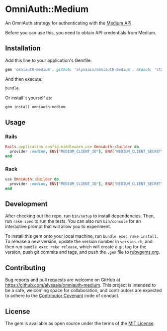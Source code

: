 # OmniAuth::Medium

An OmniAuth strategy for authenticating with the [Medium API](https://medium.com/developers/welcome-to-the-medium-api-3418f956552).

Before you can use this, you need to obtain API credentials from Medium.

## Installation

Add this line to your application's Gemfile:

```ruby
gem 'omniauth-medium', github: 'alyssais/omniauth-medium', branch: 'stable'
```

And then execute:

```sh
bundle
```

Or install it yourself as:

```sh
gem install omniauth-medium
```

## Usage

### Rails

```ruby
Rails.application.config.middleware.use OmniAuth::Builder do
  provider :medium, ENV["MEDIUM_CLIENT_ID"], ENV["MEDIUM_CLIENT_SECRET"]
end
```

### Rack

```ruby
use OmniAuth::Builder do
  provider :medium, ENV["MEDIUM_CLIENT_ID"], ENV["MEDIUM_CLIENT_SECRET"]
end
```

## Development

After checking out the repo, run `bin/setup` to install dependencies. Then, run `rake spec` to run the tests. You can also run `bin/console` for an interactive prompt that will allow you to experiment.

To install this gem onto your local machine, run `bundle exec rake install`. To release a new version, update the version number in `version.rb`, and then run `bundle exec rake release`, which will create a git tag for the version, push git commits and tags, and push the `.gem` file to [rubygems.org](https://rubygems.org).

## Contributing

Bug reports and pull requests are welcome on GitHub at https://github.com/alyssais/omniauth-medium. This project is intended to be a safe, welcoming space for collaboration, and contributors are expected to adhere to the [Contributor Covenant](contributor-covenant.org) code of conduct.


## License

The gem is available as open source under the terms of the [MIT License](http://opensource.org/licenses/MIT).

